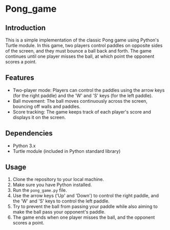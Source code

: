 # Pong_game

## Introduction
This is a simple implementation of the classic Pong game using Python's Turtle module. In this game, two players control paddles on opposite sides of the screen, and they must bounce a ball back and forth. The game continues until one player misses the ball, at which point the opponent scores a point.

## Features
- Two-player mode: Players can control the paddles using the arrow keys (for the right paddle) and the 'W' and 'S' keys (for the left paddle).
- Ball movement: The ball moves continuously across the screen, bouncing off walls and paddles.
- Score tracking: The game keeps track of each player's score and displays it on the screen.

## Dependencies
- Python 3.x
- Turtle module (included in Python standard library)

## Usage
1. Clone the repository to your local machine.
2. Make sure you have Python installed.
3. Run the `pong_game.py` file.
4. Use the arrow keys ('Up' and 'Down') to control the right paddle, and the 'W' and 'S' keys to control the left paddle.
5. Try to prevent the ball from passing your paddle while also aiming to make the ball pass your opponent's paddle.
6. The game ends when one player misses the ball, and the opponent scores a point.


